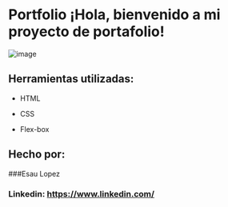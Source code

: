 # Portfolio ¡Hola, bienvenido a mi proyecto de portafolio!

![image](https://github.com/user-attachments/assets/4c1a977e-2441-4436-82a8-7a83ac7d9bb3)

## Herramientas utilizadas:

* HTML

* CSS

* Flex-box

## Hecho por:

###Esau Lopez

### Linkedin: https://www.linkedin.com/
